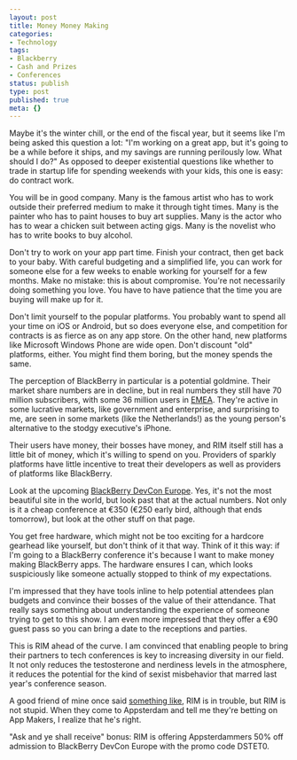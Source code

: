 ```yaml
---
layout: post
title: Money Money Making
categories:
- Technology
tags:
- Blackberry
- Cash and Prizes
- Conferences
status: publish
type: post
published: true
meta: {}
---
```

Maybe it's the winter chill, or the end of the fiscal year, but it seems like I'm being asked this question a lot: "I'm working on a great app, but it's going to be a while before it ships, and my savings are running perilously low. What should I do?" As opposed to deeper existential questions like whether to trade in startup life for spending weekends with your kids, this one is easy: do contract work.

You will be in good company. Many is the famous artist who has to work outside their preferred medium to make it through tight times. Many is the painter who has to paint houses to buy art supplies. Many is the actor who has to wear a chicken suit between acting gigs. Many is the novelist who has to write books to buy alcohol. 

Don't try to work on your app part time. Finish your contract, then get back to your baby. With careful budgeting and a simplified life, you can work for someone else for a few weeks to enable working for yourself for a few months. Make no mistake: this is about compromise. You're not necessarily doing something you love. You have to have patience that the time you are buying will make up for it.

Don't limit yourself to the popular platforms. You probably want to spend all your time on iOS or Android, but so does everyone else, and competition for contracts is as fierce as on any app store. On the other hand, new platforms like Microsoft Windows Phone are wide open. Don't discount "old" platforms, either. You might find them boring, but the money spends the same.

The perception of BlackBerry in particular is a potential goldmine. Their market share numbers are in decline, but in real numbers they still have 70 million subscribers, with some 36 million users in <a href="http://en.wikipedia.org/wiki/Europe,_the_Middle_East_and_Africa">EMEA</a>. They're active in some lucrative markets, like government and enterprise, and surprising to me, are seen in some markets (like the Netherlands!) as the young person's alternative to the stodgy executive's iPhone.

Their users have money, their bosses have money, and RIM itself still has a little bit of money, which it's willing to spend on you. Providers of sparkly platforms have little incentive to treat their developers as well as providers of platforms like BlackBerry. 

Look at the upcoming <a href="http://www.blackberrydevcon.com/europe/registration/pricing">BlackBerry DevCon Europe</a>. Yes, it's not the most beautiful site in the world, but look past that at the actual numbers. Not only is it a cheap conference at €350 (€250 early bird, although that ends tomorrow), but look at the other stuff on that page.

You get free hardware, which might not be too exciting for a hardcore gearhead like yourself, but don't think of it that way. Think of it this way: if I'm going to a BlackBerry conference it's because I want to make money making BlackBerry apps. The hardware ensures I can, which looks suspiciously like someone actually stopped to think of my expectations.

I'm impressed that they have tools inline to help potential attendees plan budgets and convince their bosses of the value of their attendance. That really says something about understanding the experience of someone trying to get to this show. I am even more impressed that they offer a €90 guest pass so you can bring a date to the receptions and parties.

This is RIM ahead of the curve. I am convinced that enabling people to bring their partners to tech conferences is key to increasing diversity in our field. It not only reduces the testosterone and nerdiness levels in the atmosphere, it reduces the potential for the kind of sexist misbehavior that marred last year's conference season.

A good friend of mine once said <a href="http://kickingbear.com/blog/archives/83">something like</a>, RIM is in trouble, but RIM is not stupid. When they come to Appsterdam and tell me they're betting on App Makers, I realize that he's right.

"Ask and ye shall receive" bonus: RIM is offering Appsterdammers 50% off admission to BlackBerry DevCon Europe with the promo code DSTET0.
